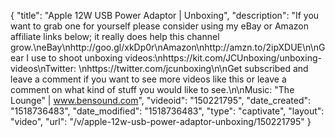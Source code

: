 {
    "title": "Apple 12W USB Power Adaptor | Unboxing",
    "description": "If you want to grab one for yourself please consider using my eBay or Amazon affiliate links below; it really does help this channel grow.\neBay\nhttp:\/\/goo.gl\/xkDp0r\nAmazon\nhttp:\/\/amzn.to\/2ipXDUE\n\nGear I use to shoot unboxing videos:\nhttps:\/\/kit.com\/JCUnboxing\/unboxing-videos\nTwitter: \nhttps:\/\/twitter.com\/jcunboxing\n\nGet subscribed and leave a comment if you want to see more videos like this or leave a comment on what kind of stuff you would like to see.\n\nMusic: \"The Lounge\" | www.bensound.com",
    "videoid": "150221795",
    "date_created": "1518736483",
    "date_modified": "1518736483",
    "type": "captivate",
    "layout": "video",
    "url": "\/v\/apple-12w-usb-power-adaptor-unboxing\/150221795"
}